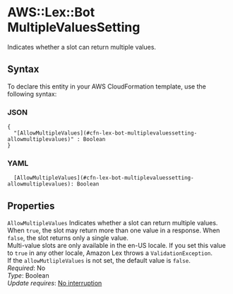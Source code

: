 # AWS::Lex::Bot MultipleValuesSetting<a name="aws-properties-lex-bot-multiplevaluessetting"></a>

Indicates whether a slot can return multiple values\.

## Syntax<a name="aws-properties-lex-bot-multiplevaluessetting-syntax"></a>

To declare this entity in your AWS CloudFormation template, use the following syntax:

### JSON<a name="aws-properties-lex-bot-multiplevaluessetting-syntax.json"></a>

```
{
  "[AllowMultipleValues](#cfn-lex-bot-multiplevaluessetting-allowmultiplevalues)" : Boolean
}
```

### YAML<a name="aws-properties-lex-bot-multiplevaluessetting-syntax.yaml"></a>

```
  [AllowMultipleValues](#cfn-lex-bot-multiplevaluessetting-allowmultiplevalues): Boolean
```

## Properties<a name="aws-properties-lex-bot-multiplevaluessetting-properties"></a>

`AllowMultipleValues` <a name="cfn-lex-bot-multiplevaluessetting-allowmultiplevalues"></a>
Indicates whether a slot can return multiple values\. When `true`, the slot may return more than one value in a response\. When `false`, the slot returns only a single value\.  
Multi\-value slots are only available in the en\-US locale\. If you set this value to `true` in any other locale, Amazon Lex throws a `ValidationException`\.  
If the `allowMutlipleValues` is not set, the default value is `false`\.  
_Required_: No  
_Type_: Boolean  
_Update requires_: [No interruption](https://docs.aws.amazon.com/AWSCloudFormation/latest/UserGuide/using-cfn-updating-stacks-update-behaviors.html#update-no-interrupt)
